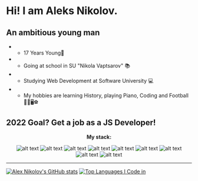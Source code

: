 # Hi! I am Aleks Nikolov.

## An ambitious young man

* - 17 Years Young👦 
* - Going at school in SU "Nikola Vaptsarov" 📚
* - Studying Web Development at Software University 💻
* - My hobbies are learning History, playing Piano, Coding and Football🗿🎹🖥⚽

## 2022 Goal? Get a job as a JS Developer!

<center>

**My stack:**

![alt text](https://img.icons8.com/color/48/000000/javascript--v1.png)
![alt text](https://img.icons8.com/color/48/000000/express.png)
![alt text](https://img.icons8.com/fluency/48/000000/node-js.png)
![alt text](https://img.icons8.com/color/48/000000/mongodb.png)
![alt text](https://img.icons8.com/color/48/000000/html-5--v1.png)
![alt text](https://img.icons8.com/color/48/000000/css3.png)
![alt text](https://img.icons8.com/color/48/000000/firebase.png)
![alt text](https://img.icons8.com/color/48/000000/typescript.png)
![alt text](https://img.icons8.com/color/48/000000/angularjs.png)
  
  </center>

___

[![Alex Nikolov's GitHub stats](https://github-readme-stats.vercel.app/api?username=AlexNikolov2)](https://github.com/anuraghazra/github-readme-stats)
[![Top Languages I Code in](https://github-readme-stats.vercel.app/api/top-langs/?username=AlexNikolov2)](https://github.com/anuraghazra/github-readme-stats)
